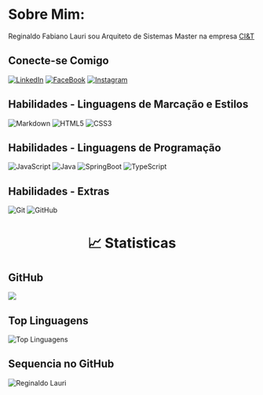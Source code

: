 # Sobre Mim:
Reginaldo Fabiano Lauri sou Arquiteto de Sistemas Master na empresa [CI&T](https://ciandt.com/br/pt-br/?utm_source=google&utm_medium=cpc&utm_campaign=search_nyse&utm_source=google&utm_medium=paidsearch&utm_campaign=branding&utm_content=branding&gad_source=1&gclid=CjwKCAjw7s20BhBFEiwABVIMrbU3gPOHnEQd9I-YHYvpYZDNeKliOXXbNRxaEI_TSe-C49YNtp5dzxoCrncQAvD_BwE)

## Conecte-se Comigo

[![LinkedIn](https://img.shields.io/badge/LinkedIn-0A66C2?style=for-the-badge&logo=linkedin&logoColor=FFF)](https://www.linkedin.com/in/reginaldo-lauri-48bab031/) 
[![FaceBook](https://img.shields.io/badge/FaceBook-0866FF?style=for-the-badge&logo=facebook&logoColor=FFF)](https://www.facebook.com/reginaldolauri?_rdc=2&_rdr/)
[![Instagram](https://img.shields.io/badge/Instagram-CD1DAE?style=for-the-badge&logo=instagram&logoColor=FFF)](https://www.instagram.com/reginaldolauri/)

## Habilidades - Linguagens de Marcação e Estilos

![Markdown](https://img.shields.io/badge/Markdown-75CCCC?style=for-the-badge&logo=markdown&logoColor=FFF)
![HTML5](https://img.shields.io/badge/HTML5-DD4B24?style=for-the-badge&logo=html5&logoColor=FFF)
![CSS3](https://img.shields.io/badge/CSS3-2862E9?style=for-the-badge&logo=css3&logoColor=FFF)

## Habilidades - Linguagens de Programação

![JavaScript](https://img.shields.io/badge/JavaScript-CCB029?style=for-the-badge&logo=javascript&logoColor=FFF)
![Java](https://img.shields.io/badge/Java-286CB1?style=for-the-badge&logo=javascript&logoColor=FFF)
![SpringBoot](https://img.shields.io/badge/SpringBoot-6AAD3D?style=for-the-badge&logo=javascript&logoColor=FFF)
![TypeScript](https://img.shields.io/badge/TypeScript-2F74C0?style=for-the-badge&logo=javascript&logoColor=FFF)

## Habilidades - Extras

![Git](https://img.shields.io/badge/git-E84E31?style=for-the-badge&logo=git&logoColor=FFF)
![GitHub](https://img.shields.io/badge/GitHub-000?style=for-the-badge&logo=GitHub&logoColor=FFF)

<h1 align="center">
  📈 Statisticas
</h1>
<h2>
  GitHub
</h2>
<img src="https://github-readme-stats.vercel.app/api?username=reginaldolauri&theme=dark&show_icons=true" />
<h2>
  Top Linguagens
</h2>
<img src="https://github-readme-stats.vercel.app/api/top-langs/?username=reginaldolauri&theme=dark&layout=compact&locale=pt-br" alt="Top Linguagens">

<h2>Sequencia no GitHub</h2>
  <img
    src="https://github-readme-streak-stats.herokuapp.com/?user=reginaldolauri&theme=dark&locale=pt-br" alt="Reginaldo Lauri" />
